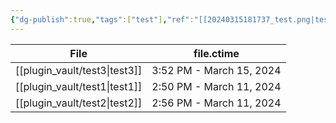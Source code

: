 ```yaml
---
{"dg-publish":true,"tags":["test"],"ref":"[[20240315181737_test.png|test]]"}
---
```


| File                             | file.ctime               |
| -------------------------------- | ------------------------ |
| [[plugin_vault/test3\|test3]] | 3:52 PM - March 15, 2024 |
| [[plugin_vault/test1\|test1]] | 2:50 PM - March 11, 2024 |
| [[plugin_vault/test2\|test2]] | 2:56 PM - March 11, 2024 |


